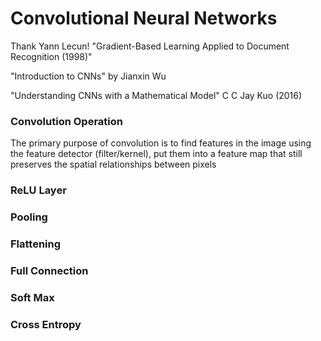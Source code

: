 # Convolutional Neural Networks

Thank Yann Lecun!
"Gradient-Based Learning Applied to Document Recognition (1998)"

"Introduction to CNNs" by Jianxin Wu

"Understanding CNNs with a Mathematical Model" C C Jay Kuo (2016)

### Convolution Operation

The primary purpose of convolution is to find features in the image using the feature detector (filter/kernel), put them into a feature map that still preserves the spatial relationships between pixels

### ReLU Layer
### Pooling
### Flattening
### Full Connection
### Soft Max
### Cross Entropy
